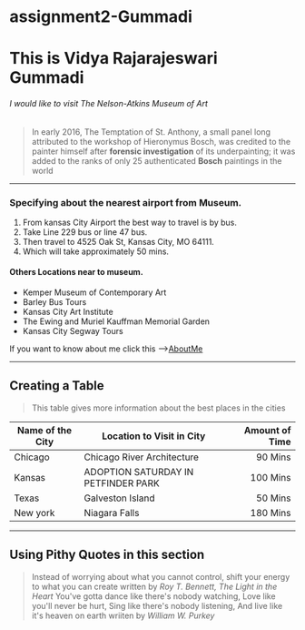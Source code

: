 # assignment2-Gummadi
# This is Vidya Rajarajeswari Gummadi
###### I would like to visit The Nelson-Atkins Museum of Art

>In early 2016, The Temptation of St. Anthony, a small panel long attributed to the workshop of Hieronymus Bosch, was credited to the painter himself after **forensic investigation** of its underpainting; it was added to the ranks of only 25 authenticated **Bosch** paintings in the world

---
### Specifying about the nearest airport from Museum.

1. From kansas City Airport the best way to travel is by bus.
2. Take Line 229 bus or line 47 bus.
3. Then travel to 4525 Oak St, Kansas City, MO 64111.
4. Which will take approximately 50 mins.


#### Others Locations near to museum.
*   Kemper Museum of Contemporary Art
*   Barley Bus Tours
*   Kansas City Art Institute
*   The Ewing and Muriel Kauffman Memorial Garden
*   Kansas City Segway Tours

If you want to know about me click this -->[AboutMe](https://github.com/Vidya-Gummadi/assignment2-Gummadi/blob/main/AboutMe.md)

---

## Creating a Table

>This table gives more information about the best places in the cities

| Name of the City | Location to Visit in City| Amount of Time |
| --- | --- | ---: |
| Chicago | Chicago River Architecture | 90 Mins |
| Kansas | ADOPTION SATURDAY IN PETFINDER PARK | 100 Mins|
| Texas | Galveston Island | 50 Mins |
| New york | Niagara Falls | 180 Mins |

---
 
## Using Pithy Quotes in this section

>Instead of worrying about what you cannot control, shift your energy to what you can create written by *Roy T. Bennett, The Light in the Heart*
>You've gotta dance like there's nobody watching,
Love like you'll never be hurt,
Sing like there's nobody listening,
And live like it's heaven on earth wriiten by *William W. Purkey*